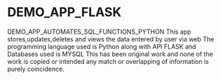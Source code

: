 # DEMO_APP_FLASK
DEMO_APP_AUTOMATES_SQL_FUNCTIONS_PYTHON
This app stores,updates,deletes and views the data entered by user via web 
The programming language used is Python along with API FLASK and Databases used is MYSQL
This has been original work and none of the work is copied or intended any match or overlapping of information is purely coincidence.
